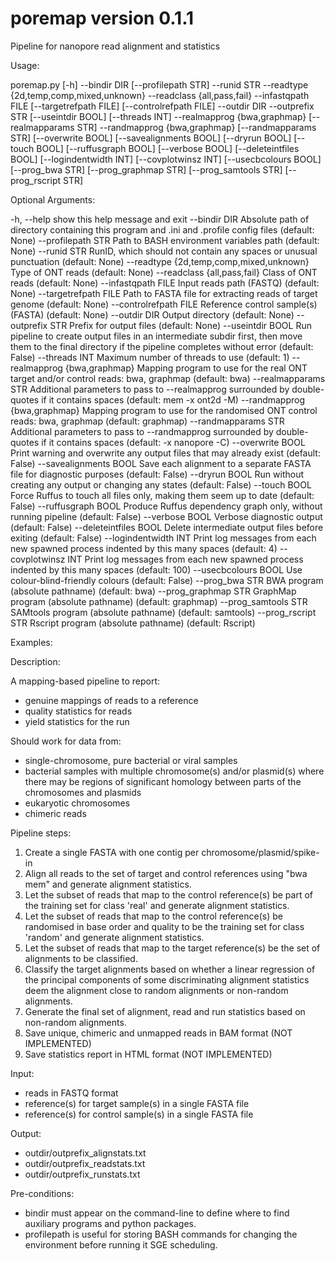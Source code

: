# poremap version 0.1.1
Pipeline for nanopore read alignment and statistics

Usage:

  poremap.py [-h] --bindir DIR [--profilepath STR] --runid STR --readtype
                  {2d,temp,comp,mixed,unknown} --readclass {all,pass,fail}
                  --infastqpath FILE [--targetrefpath FILE]
                  [--controlrefpath FILE] --outdir DIR --outprefix STR
                  [--useintdir BOOL] [--threads INT] --realmapprog
                  {bwa,graphmap} [--realmapparams STR] --randmapprog
                  {bwa,graphmap} [--randmapparams STR] [--overwrite BOOL]
                  [--savealignments BOOL] [--dryrun BOOL] [--touch BOOL]
                  [--ruffusgraph BOOL] [--verbose BOOL]
                  [--deleteintfiles BOOL] [--logindentwidth INT]
                  [--covplotwinsz INT] [--usecbcolours BOOL] [--prog_bwa STR]
                  [--prog_graphmap STR] [--prog_samtools STR]
                  [--prog_rscript STR]

Optional Arguments:

  -h, --help            show this help message and exit
  --bindir DIR          Absolute path of directory containing this program and
                        .ini and .profile config files (default: None)
  --profilepath STR     Path to BASH environment variables path (default:
                        None)
  --runid STR           RunID, which should not contain any spaces or unusual
                        punctuation (default: None)
  --readtype {2d,temp,comp,mixed,unknown}
                        Type of ONT reads (default: None)
  --readclass {all,pass,fail}
                        Class of ONT reads (default: None)
  --infastqpath FILE    Input reads path (FASTQ) (default: None)
  --targetrefpath FILE  Path to FASTA file for extracting reads of target
                        genome (default: None)
  --controlrefpath FILE
                        Reference control sample(s) (FASTA) (default: None)
  --outdir DIR          Output directory (default: None)
  --outprefix STR       Prefix for output files (default: None)
  --useintdir BOOL      Run pipeline to create output files in an intermediate
                        subdir first, then move them to the final directory if
                        the pipeline completes without error (default: False)
  --threads INT         Maximum number of threads to use (default: 1)
  --realmapprog {bwa,graphmap}
                        Mapping program to use for the real ONT target and/or
                        control reads: bwa, graphmap (default: bwa)
  --realmapparams STR   Additional parameters to pass to --realmapprog
                        surrounded by double-quotes if it contains spaces
                        (default: mem -x ont2d -M)
  --randmapprog {bwa,graphmap}
                        Mapping program to use for the randomised ONT control
                        reads: bwa, graphmap (default: graphmap)
  --randmapparams STR   Additional parameters to pass to --randmapprog
                        surrounded by double-quotes if it contains spaces
                        (default: -x nanopore -C)
  --overwrite BOOL      Print warning and overwrite any output files that may
                        already exist (default: False)
  --savealignments BOOL
                        Save each alignment to a separate FASTA file for
                        diagnostic purposes (default: False)
  --dryrun BOOL         Run without creating any output or changing any states
                        (default: False)
  --touch BOOL          Force Ruffus to touch all files only, making them seem
                        up to date (default: False)
  --ruffusgraph BOOL    Produce Ruffus dependency graph only, without running
                        pipeline (default: False)
  --verbose BOOL        Verbose diagnostic output (default: False)
  --deleteintfiles BOOL
                        Delete intermediate output files before exiting
                        (default: False)
  --logindentwidth INT  Print log messages from each new spawned process
                        indented by this many spaces (default: 4)
  --covplotwinsz INT    Print log messages from each new spawned process
                        indented by this many spaces (default: 100)
  --usecbcolours BOOL   Use colour-blind-friendly colours (default: False)
  --prog_bwa STR        BWA program (absolute pathname) (default: bwa)
  --prog_graphmap STR   GraphMap program (absolute pathname) (default:
                        graphmap)
  --prog_samtools STR   SAMtools program (absolute pathname) (default:
                        samtools)
  --prog_rscript STR    Rscript program (absolute pathname) (default: Rscript)

Examples:


Description:

A mapping-based pipeline to report:
  - genuine mappings of reads to a reference
  - quality statistics for reads
  - yield statistics for the run
  
Should work for data from:
  - single-chromosome, pure bacterial or viral samples
  - bacterial samples with multiple chromosome(s) and/or plasmid(s)
    where there may be regions of significant homology between parts
    of the chromosomes and plasmids
  - eukaryotic chromosomes
  - chimeric reads
  
Pipeline steps:
  1.  Create a single FASTA with one contig per chromosome/plasmid/spike-in
  2.  Align all reads to the set of target and control references using "bwa mem"
      and generate alignment statistics.
  3.  Let the subset of reads that map to the control reference(s) be
      part of the training set for class 'real' and generate alignment statistics.
  4.  Let the subset of reads that map to the control reference(s) be
      randomised in base order and quality to be the training set for class 'random'
      and generate alignment statistics.
  5.  Let the subset of reads that map to the target reference(s)
      be the set of alignments to be classified.
  6.  Classify the target alignments based on whether a linear regression
      of the principal components of some discriminating alignment statistics
      deem the alignment close to random alignments or non-random alignments.
  7.  Generate the final set of alignment, read and run statistics based on
      non-random alignments.
  8.  Save unique, chimeric and unmapped reads in BAM format (NOT IMPLEMENTED)
  9.  Save statistics report in HTML format (NOT IMPLEMENTED)
  
Input:
  - reads in FASTQ format
  - reference(s) for target sample(s) in a single FASTA file
  - reference(s) for control sample(s) in a single FASTA file
  
Output:
  - outdir/outprefix_alignstats.txt
  - outdir/outprefix_readstats.txt
  - outdir/outprefix_runstats.txt
  
Pre-conditions:
  - bindir must appear on the command-line to define where
    to find auxiliary programs and python packages.
  - profilepath is useful for storing BASH commands for changing the environment
    before running it SGE scheduling.

